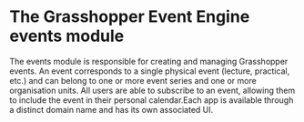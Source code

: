 # The Grasshopper Event Engine events module

The events module is responsible for creating and managing Grasshopper events.
An event corresponds to a single physical event (lecture, practical, etc.) and can belong to one or more event series and one or more organisation units.
All users are able to subscribe to an event, allowing them to include the event in their personal calendar.Each app is available through a distinct domain name and has its own associated UI.
